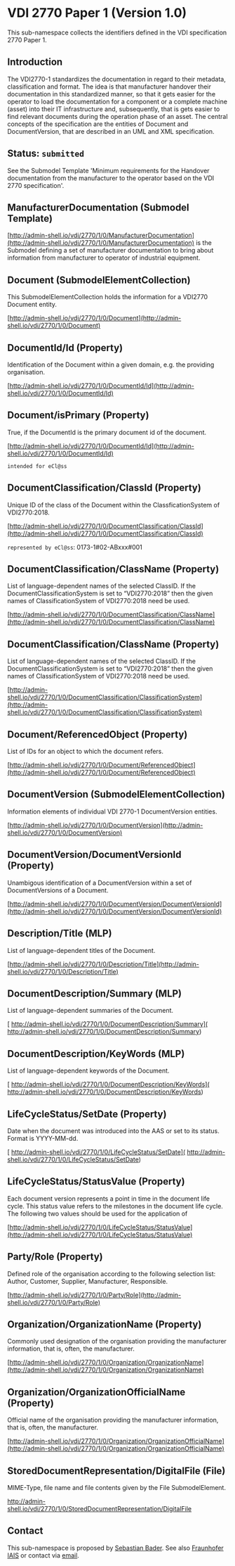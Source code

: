 # VDI 2770 Paper 1 (Version 1.0)

This sub-namespace collects the identifiers defined in the VDI specification 2770 Paper 1.

## Introduction

The VDI2770-1 standardizes the documentation in regard to their metadata, classification and format. The idea is that manufacturer handover their documentation in this standardized manner, so that it gets easier for the operator to load the documentation for a component or a complete machine (asset) into their IT infrastructure and, subsequently, that is gets easier to find relevant documents during the operation phase of an asset. The central concepts of the specification are the entities of Document and DocumentVersion, that are described in an UML and XML specification.

## Status: `submitted`
See the Submodel Template 'Minimum requirements for the Handover documentation from the manufacturer to the operator based on the VDI 2770 specification'.



## ManufacturerDocumentation (Submodel Template)

[http://admin-shell.io/vdi/2770/1/0/ManufacturerDocumentation](http://admin-shell.io/vdi/2770/1/0/ManufacturerDocumentation) is the Submodel defining a set of manufacturer documentation to bring about information from manufacturer to operator of industrial equipment.


## Document (SubmodelElementCollection)

This SubmodelElementCollection holds the information for a VDI2770 Document entity.

[http://admin-shell.io/vdi/2770/1/0/Document](http://admin-shell.io/vdi/2770/1/0/Document)


## DocumentId/Id (Property)

Identification of the Document within a given domain, e.g. the providing organisation.

[http://admin-shell.io/vdi/2770/1/0/DocumentId/Id](http://admin-shell.io/vdi/2770/1/0/DocumentId/Id)



## Document/isPrimary (Property)

True, if the DocumentId is the primary document id of the document.

[http://admin-shell.io/vdi/2770/1/0/DocumentId/Id](http://admin-shell.io/vdi/2770/1/0/DocumentId/Id)

`intended for eCl@ss`


## DocumentClassification/ClassId (Property)

Unique ID of the class of the Document within the ClassficationSystem of VDI2770:2018.

[http://admin-shell.io/vdi/2770/1/0/DocumentClassification/ClassId](http://admin-shell.io/vdi/2770/1/0/DocumentClassification/ClassId)

`represented by eCl@ss`: 0173-1#02-ABxxx#001


## DocumentClassification/ClassName (Property)

List of language-dependent names of the selected ClassID.
If the DocumentClassificationSystem is set to “VDI2770:2018” then the given names of ClassificationSystem of VDI2770:2018 need be used.

[http://admin-shell.io/vdi/2770/1/0/DocumentClassification/ClassName](http://admin-shell.io/vdi/2770/1/0/DocumentClassification/ClassName)


## DocumentClassification/ClassName (Property)

List of language-dependent names of the selected ClassID.
If the DocumentClassificationSystem is set to “VDI2770:2018” then the given names of ClassificationSystem of VDI2770:2018 need be used.

[http://admin-shell.io/vdi/2770/1/0/DocumentClassification/ClassificationSystem](http://admin-shell.io/vdi/2770/1/0/DocumentClassification/ClassificationSystem)


## Document/ReferencedObject (Property)

List of IDs for an object to which the document refers.

[http://admin-shell.io/vdi/2770/1/0/Document/ReferencedObject](http://admin-shell.io/vdi/2770/1/0/Document/ReferencedObject)



## DocumentVersion (SubmodelElementCollection)

Information elements of individual VDI 2770-1 DocumentVersion entities.

[http://admin-shell.io/vdi/2770/1/0/DocumentVersion](http://admin-shell.io/vdi/2770/1/0/DocumentVersion)


## DocumentVersion/DocumentVersionId (Property)

Unambigous identification of a DocumentVersion within a set of DocumentVersions of a Document.

[http://admin-shell.io/vdi/2770/1/0/DocumentVersion/DocumentVersionId](http://admin-shell.io/vdi/2770/1/0/DocumentVersion/DocumentVersionId)


## Description/Title (MLP)

List of language-dependent titles of the Document.

[http://admin-shell.io/vdi/2770/1/0/Description/Title](http://admin-shell.io/vdi/2770/1/0/Description/Title)

## DocumentDescription/Summary (MLP)

List of language-dependent summaries of the Document.

[
http://admin-shell.io/vdi/2770/1/0/DocumentDescription/Summary](
http://admin-shell.io/vdi/2770/1/0/DocumentDescription/Summary)


## DocumentDescription/KeyWords (MLP)

List of language-dependent keywords of the Document.

[
http://admin-shell.io/vdi/2770/1/0/DocumentDescription/KeyWords](
http://admin-shell.io/vdi/2770/1/0/DocumentDescription/KeyWords)


## LifeCycleStatus/SetDate (Property)

Date when the document was introduced into the AAS or set to its status. Format is YYYY-MM-dd.

[
http://admin-shell.io/vdi/2770/1/0/LifeCycleStatus/SetDate](
http://admin-shell.io/vdi/2770/1/0/LifeCycleStatus/SetDate)


## LifeCycleStatus/StatusValue (Property)

Each document version represents a point in time in the document life cycle. This status value refers to the milestones in the document life cycle. The following two values should be used for the application of

[http://admin-shell.io/vdi/2770/1/0/LifeCycleStatus/StatusValue](http://admin-shell.io/vdi/2770/1/0/LifeCycleStatus/StatusValue)


## Party/Role (Property)

Defined role of the organisation according to the following selection list: Author, Customer, Supplier, Manufacturer, Responsible.

[http://admin-shell.io/vdi/2770/1/0/Party/Role](http://admin-shell.io/vdi/2770/1/0/Party/Role)



## Organization/OrganizationName (Property)

Commonly used designation of the organisation providing the manufacturer information, that is, often, the manufacturer.

[http://admin-shell.io/vdi/2770/1/0/Organization/OrganizationName](http://admin-shell.io/vdi/2770/1/0/Organization/OrganizationName)


## Organization/OrganizationOfficialName (Property)

Official name of the organisation providing the manufacturer information, that is, often, the manufacturer.

[http://admin-shell.io/vdi/2770/1/0/Organization/OrganizationOfficialName](http://admin-shell.io/vdi/2770/1/0/Organization/OrganizationOfficialName)




## StoredDocumentRepresentation/DigitalFile (File)

MIME-Type, file name and file contents given by the File SubmodelElement.

http://admin-shell.io/vdi/2770/1/0/StoredDocumentRepresentation/DigitalFile






## Contact

This sub-namespace is proposed by [Sebastian Bader](https://github.com/sebbader). See also [Fraunhofer IAIS](https://iais.fraunhofer.de/) or contact via [email](mailto:contact@ids.fraunhofer.de).
